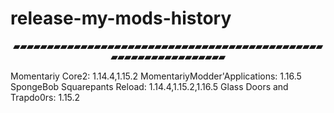 # release-my-mods-history

<p style="text-align: center;"><strong>▰▰▰▰▰▰▰▰▰▰▰▰▰▰▰▰▰▰▰▰▰▰▰▰▰▰▰▰▰▰▰▰▰▰▰▰▰▰▰▰▰▰▰▰▰▰▰▰▰▰▰▰▰▰▰▰▰▰▰▰▰▰▰</strong></p>
Momentariy Core2: 1.14.4,1.15.2
MomentariyModder'Applications: 1.16.5
SpongeBob Squarepants Reload: 1.14.4,1.15.2,1.16.5
Glass Doors and Trapdo0rs: 1.15.2
